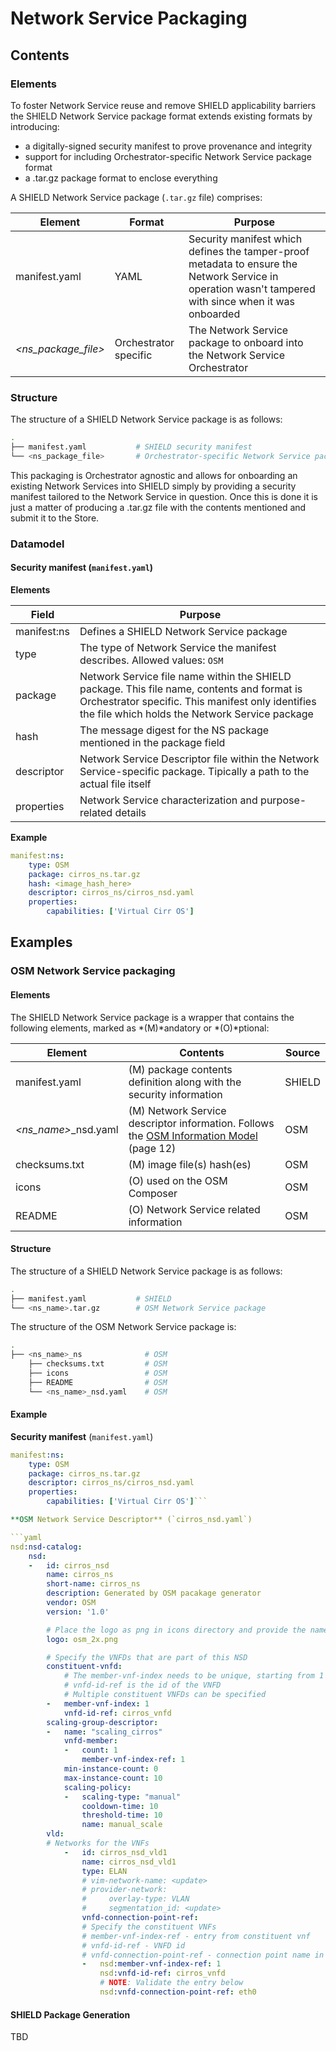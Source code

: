 # Network Service Packaging

## Contents


### Elements

To foster Network Service reuse and remove SHIELD applicability barriers the SHIELD Network Service package format extends existing formats by introducing:

* a digitally-signed security manifest to prove provenance and integrity
* support for including Orchestrator-specific Network Service package format
* a .tar.gz package format to enclose everything

A SHIELD Network Service package (`.tar.gz` file) comprises:

| Element | Format | Purpose |
|-|-|-
| manifest.yaml | YAML | Security manifest which defines the tamper-proof metadata to ensure the Network Service in operation wasn't tampered with since when it was onboarded
| *&lt;ns_package_file\>* | Orchestrator specific | The Network Service package to onboard into the Network Service Orchestrator

### Structure

The structure of a SHIELD Network Service package is as follows:

```bash
.
├── manifest.yaml           # SHIELD security manifest
└── <ns_package_file>       # Orchestrator-specific Network Service package
```

This packaging is Orchestrator agnostic and allows for onboarding an existing Network Services into SHIELD simply by providing a security manifest tailored to the Network Service in question. Once this is done it is just a matter of producing a .tar.gz file with the contents mentioned and submit it to the Store.

### Datamodel

#### Security manifest (`manifest.yaml`)

**Elements**

| Field | Purpose |
|-|-
| manifest:ns | Defines a SHIELD Network Service package
| type | The type of Network Service the manifest describes. Allowed values: `OSM`
| package | Network Service file name within the SHIELD package. This file name, contents and format is Orchestrator specific. This manifest only identifies the file which holds the Network Service package
| hash | The message digest for the NS package mentioned in the package field
| descriptor | Network Service Descriptor file within the Network Service-specific package. Tipically a path to the actual file itself
| properties | Network Service characterization and purpose-related details

**Example**

```yaml
manifest:ns:
    type: OSM
    package: cirros_ns.tar.gz
    hash: <image_hash_here>
    descriptor: cirros_ns/cirros_nsd.yaml
    properties:
        capabilities: ['Virtual Cirr OS']
```

## Examples


### OSM Network Service packaging

#### Elements

The SHIELD Network Service package is a wrapper that contains the following elements, marked as *(M)*andatory or *(O)*ptional:

Element | Contents | Source
-|-|-
manifest.yaml | (M) package contents definition along with the security information | SHIELD
*&lt;ns_name\>*_nsd.yaml | (M) Network Service descriptor information. Follows the [OSM Information Model](https://osm.etsi.org/wikipub/images/2/26/OSM_R2_Information_Model.pdf) (page 12) | OSM
checksums.txt | (M) image file(s) hash(es) | OSM
icons | (O) used on the OSM Composer | OSM
README | (O) Network Service related information | OSM

#### Structure

The structure of a SHIELD Network Service package is as follows:

```bash
.
├── manifest.yaml           # SHIELD
└── <ns_name>.tar.gz        # OSM Network Service package
```

The structure of the OSM Network Service package is:

```bash
.
├── <ns_name>_ns              # OSM
    ├── checksums.txt         # OSM
    ├── icons                 # OSM
    ├── README                # OSM
    └── <ns_name>_nsd.yaml    # OSM
```

#### Example

**Security manifest** (`manifest.yaml`)

```yaml
manifest:ns:
    type: OSM
    package: cirros_ns.tar.gz
    descriptor: cirros_ns/cirros_nsd.yaml
    properties:
        capabilities: ['Virtual Cirr OS']```

**OSM Network Service Descriptor** (`cirros_nsd.yaml`)

```yaml
nsd:nsd-catalog:
    nsd:
    -   id: cirros_nsd
        name: cirros_ns
        short-name: cirros_ns
        description: Generated by OSM pacakage generator
        vendor: OSM
        version: '1.0'

        # Place the logo as png in icons directory and provide the name here
        logo: osm_2x.png

        # Specify the VNFDs that are part of this NSD
        constituent-vnfd:
            # The member-vnf-index needs to be unique, starting from 1
            # vnfd-id-ref is the id of the VNFD
            # Multiple constituent VNFDs can be specified
        -   member-vnf-index: 1
            vnfd-id-ref: cirros_vnfd
        scaling-group-descriptor:
        -   name: "scaling_cirros"
            vnfd-member:
            -   count: 1
                member-vnf-index-ref: 1
            min-instance-count: 0
            max-instance-count: 10
            scaling-policy:
            -   scaling-type: "manual"
                cooldown-time: 10
                threshold-time: 10
                name: manual_scale
        vld:
        # Networks for the VNFs
            -   id: cirros_nsd_vld1
                name: cirros_nsd_vld1
                type: ELAN
                # vim-network-name: <update>
                # provider-network:
                #     overlay-type: VLAN
                #     segmentation_id: <update>
                vnfd-connection-point-ref:
                # Specify the constituent VNFs
                # member-vnf-index-ref - entry from constituent vnf
                # vnfd-id-ref - VNFD id
                # vnfd-connection-point-ref - connection point name in the VNFD
                -   nsd:member-vnf-index-ref: 1
                    nsd:vnfd-id-ref: cirros_vnfd
                    # NOTE: Validate the entry below
                    nsd:vnfd-connection-point-ref: eth0
```

#### SHIELD Package Generation

TBD
